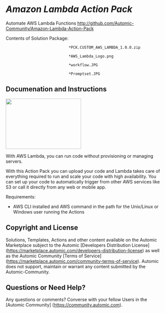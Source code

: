 *Amazon Lambda Action Pack*
=============


Automate AWS Lambda Functions
http://github.com/Automic-Community/Amazon-Lambda-Action-Pack

<!-- List of attached files -->
Contents of Solution Package:

						
								*PCK.CUSTOM_AWS_LAMBDA_1.0.0.zip
								
								*AWS_Lambda_Logo.png
								
								*workflow.JPG
								
								*Promptset.JPG
								
						


Documenation and Instructions
---

<p><span><img src="https://448bb31d92917ba3390f-4a8f48d20b0d8c78b979208d38d37653.ssl.cf1.rackcdn.com/1010/screenshots/AWS_Lambda_Logo.png" alt="" width="240" height="160" /></span></p>
<p><span>With AWS Lambda, you can run code without provisioning or managing servers.</span></p>
<p><span>With this Action Pack you can upload your code and Lambda takes care of everything required to run and scale your code with high availability. You can set up your code to automatically trigger from other AWS services like S3 or call it directly from any web or mobile app.</span></p>
<p><span>Requirements:</span></p>
<ul>
<li><span>AWS CLI installed and AWS command in the path for the Unix/Linux or Windows user running the Actions</span></li>
</ul>

Copyright and License
---

Solutions, Templates, Actions and other content available on the Automic Marketplace subject to the Automic [Developers Distribution License] (https://marketplace.automic.com/developers-distribution-license) as well as the Automic Community [Terms of Service] (https://marketplace.automic.com/community-terms-of-service).
Automic does not support, maintain or warrant any content submitted by the Automic-Community.



Questions or Need Help? 
---
Any questions or comments? Converse with your fellow Users in the [Automic Community] (https://community.automic.com).